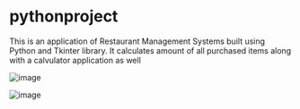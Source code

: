 # pythonproject

This is an application of Restaurant Management Systems built using Python and Tkinter library. It calculates amount of all purchased items along with a calvulator application as well

![image](https://user-images.githubusercontent.com/55539590/95012722-839e2400-0658-11eb-88a5-b760295e7350.png)

![image](https://user-images.githubusercontent.com/55539590/95012789-00310280-0659-11eb-8196-62db0dad2f1e.png)

